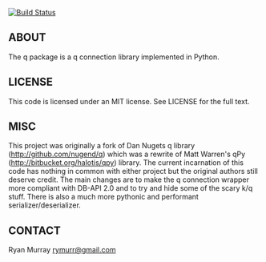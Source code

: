 [![Build Status](https://travis-ci.org/rymurr/q.svg?branch=master)](https://travis-ci.org/rymurr/q)

## ABOUT ##

The q package is a q connection library implemented in Python.

## LICENSE ##

This code is licensed under an MIT license.  See LICENSE for
the full text.

## MISC ##

This project was originally a fork of Dan Nugets q library (http://github.com/nugend/q) which was a rewrite of Matt Warren's qPy (http://bitbucket.org/halotis/qpy) library. The current incarnation of this code has nothing in common with either project but the original authors still deserve credit. The main changes are to make the q connection wrapper more compliant with DB-API 2.0 and to try and hide some of the scary k/q stuff. There is also a much more pythonic and performant serializer/deserializer.

## CONTACT ##

Ryan Murray
rymurr@gmail.com
